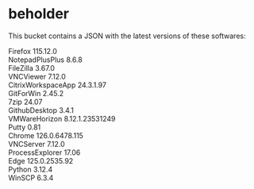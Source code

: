 # beholder
This bucket contains a JSON with the latest versions of these softwares:

Firefox            115.12.0         
NotepadPlusPlus    8.6.8            
FileZilla          3.67.0           
VNCViewer          7.12.0           
CitrixWorkspaceApp 24.3.1.97        
GitForWin          2.45.2           
7zip               24.07            
GithubDesktop      3.4.1            
VMWareHorizon      8.12.1.23531249  
Putty              0.81             
Chrome             126.0.6478.115   
VNCServer          7.12.0           
ProcessExplorer    17.06            
Edge               125.0.2535.92    
Python             3.12.4           
WinSCP             6.3.4            



